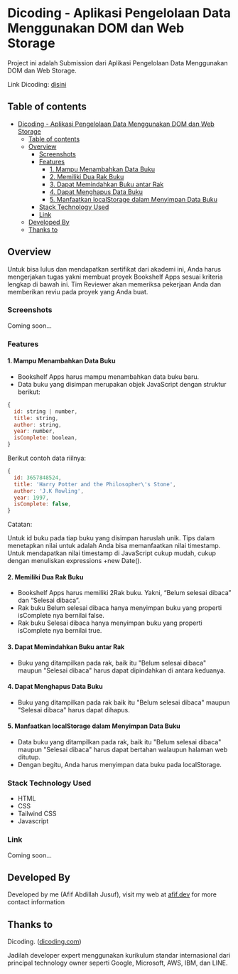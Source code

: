 # Dicoding - Aplikasi Pengelolaan Data Menggunakan DOM dan Web Storage

  Project ini adalah Submission dari Aplikasi Pengelolaan Data Menggunakan DOM dan Web Storage.

  Link Dicoding: [disini](https://www.dicoding.com/academies/315)

## Table of contents

- [Dicoding - Aplikasi Pengelolaan Data Menggunakan DOM dan Web Storage](#dicoding---aplikasi-pengelolaan-data-menggunakan-dom-dan-web-storage)
  - [Table of contents](#table-of-contents)
  - [Overview](#overview)
    - [Screenshots](#screenshots)
    - [Features](#features)
      - [1. Mampu Menambahkan Data Buku](#1-mampu-menambahkan-data-buku)
      - [2. Memiliki Dua Rak Buku](#2-memiliki-dua-rak-buku)
      - [3. Dapat Memindahkan Buku antar Rak](#3-dapat-memindahkan-buku-antar-rak)
      - [4. Dapat Menghapus Data Buku](#4-dapat-menghapus-data-buku)
      - [5. Manfaatkan localStorage dalam Menyimpan Data Buku](#5-manfaatkan-localstorage-dalam-menyimpan-data-buku)
    - [Stack Technology Used](#stack-technology-used)
    - [Link](#link)
  - [Developed By](#developed-by)
  - [Thanks to](#thanks-to)

## Overview

Untuk bisa lulus dan mendapatkan sertifikat dari akademi ini, Anda harus mengerjakan tugas yakni membuat proyek Bookshelf Apps sesuai kriteria lengkap di bawah ini. Tim Reviewer akan memeriksa pekerjaan Anda dan memberikan reviu pada proyek yang Anda buat.

### Screenshots

Coming soon...

### Features

#### 1. Mampu Menambahkan Data Buku

- Bookshelf Apps harus mampu menambahkan data buku baru.
- Data buku yang disimpan merupakan objek JavaScript dengan struktur berikut:

```javascript
{
  id: string | number,
  title: string,
  author: string,
  year: number,
  isComplete: boolean,
}
```

Berikut contoh data riilnya:

```javascript
{
  id: 3657848524,
  title: 'Harry Potter and the Philosopher\'s Stone',
  author: 'J.K Rowling',
  year: 1997,
  isComplete: false,
}
```

Catatan:

Untuk id buku pada tiap buku yang disimpan haruslah unik. Tips dalam menetapkan nilai untuk adalah Anda bisa memanfaatkan nilai timestamp. Untuk mendapatkan nilai timestamp di JavaScript cukup mudah, cukup dengan menuliskan expressions +new Date().

#### 2. Memiliki Dua Rak Buku

- Bookshelf Apps harus memiliki 2Rak buku. Yakni, “Belum selesai dibaca” dan “Selesai dibaca”.
- Rak buku Belum selesai dibaca hanya menyimpan buku yang properti isComplete nya bernilai false.
- Rak buku Selesai dibaca hanya menyimpan buku yang properti isComplete nya bernilai true.

#### 3. Dapat Memindahkan Buku antar Rak

- Buku yang ditampilkan pada rak, baik itu "Belum selesai dibaca" maupun "Selesai dibaca" harus dapat dipindahkan di antara keduanya.

#### 4. Dapat Menghapus Data Buku

- Buku yang ditampilkan pada rak baik itu "Belum selesai dibaca" maupun "Selesai dibaca" harus dapat dihapus.

#### 5. Manfaatkan localStorage dalam Menyimpan Data Buku

- Data buku yang ditampilkan pada rak, baik itu "Belum selesai dibaca" maupun "Selesai dibaca" harus dapat bertahan walaupun halaman web ditutup.
- Dengan begitu, Anda harus menyimpan data buku pada localStorage.

### Stack Technology Used

- HTML
- CSS
- Tailwind CSS
- Javascript

### Link

  Coming soon...

## Developed By

  Developed by me (Afif Abdillah Jusuf), visit my web at [afif.dev](https://afif.dev) for more contact information

## Thanks to

  Dicoding. ([dicoding.com](https://dicoding.com))

  Jadilah developer expert menggunakan kurikulum standar internasional dari principal technology owner seperti Google, Microsoft, AWS, IBM, dan LINE.
